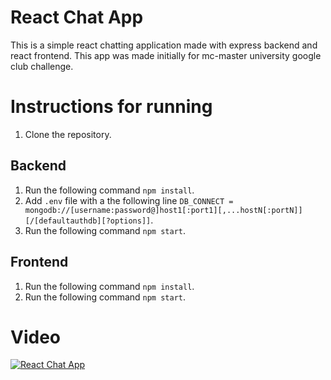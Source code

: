 # React Chat App
This is a simple react chatting application made with express backend and react frontend. This app was made initially for mc-master university google club challenge. 

<h1> Instructions for running </h1>

1. Clone the repository.

<h2> Backend </h2>

1. Run the following command `npm install`.
2. Add `.env` file with a the following line `DB_CONNECT = mongodb://[username:password@]host1[:port1][,...hostN[:portN]][/[defaultauthdb][?options]]`.
3. Run the following command `npm start`.


<h2> Frontend </h2>

1. Run the following command `npm install`.
2. Run the following command `npm start`.

<h1> Video </h1>

[![React Chat App](https://yt-embed.herokuapp.com/embed?v=h_N5K006JrU)](https://www.youtube.com/watch?v=h_N5K006JrU "React Chat App")
